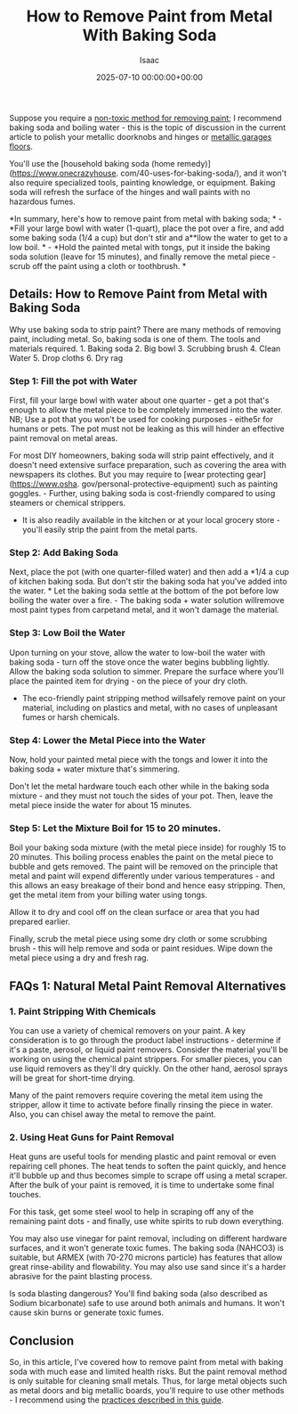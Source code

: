 ﻿---
title: How to Remove Paint from Metal With Baking Soda
description: Suppose you require a non-toxic method for removing paint-door  I recommend baking soda and boiling water - this is the topic of discussion in the current...
slug: /how-to-remove-paint-from-metal-with-baking-soda/
date: 2025-07-10 00:00:00+00:00
lastmod: 2025-07-10 00:00:00+03:00
author: Isaac
categories:
- DIY Paintings
tags:
- diy-paintings
- paint
- metal
layout: post
---

Suppose you require a [non-toxic method for removing paint](https://pestpolicy.com/how-to-remove-paint-from-[metal](https://pestpolicy.com/can-you-use-acrylic-paint-on-metal/)-door/); I recommend baking soda and boiling water - this is the topic of discussion in the current article to polish your metallic doorknobs and hinges or [metallic garages floors](https://pestpolicy.com/best-[paint](https://pestpolicy.com/how-to-remove-paint-from-metal-door/)-for-metal-garage-door/).

You'll use the [household baking soda (home remedy)](https://www.onecrazyhouse. com/40-uses-for-baking-soda/), and it won't also require specialized tools, painting knowledge, or equipment. Baking soda will refresh the surface of the hinges and wall paints with no hazardous fumes.

*In summary, here's how to remove paint from metal with baking soda; * - *Fill your large bowl with water (1-quart), place the pot over a fire, and add some baking soda (1/4 a cup) but don't stir and a**llow the water to get to a low boil. * - *Hold the painted metal with tongs, put it inside the baking soda solution (leave for 15 minutes), and finally remove the metal piece - scrub off the paint using a cloth or toothbrush. *

##  Details: How to Remove Paint from Metal with Baking Soda

Why use baking soda to strip paint? There are many methods of removing paint, including metal. So, baking soda is one of them. The tools and materials required. 1. Baking soda 2. Big bowl 3. Scrubbing brush 4. Clean Water 5. Drop cloths 6. Dry rag

###  Step 1: Fill the pot with Water

First, fill your large bowl with water about one quarter - get a pot that's enough to allow the metal piece to be completely immersed into the water. NB; Use a pot that you won't be used for cooking purposes - eithe5r for humans or pets. The pot must not be leaking as this will hinder an effective paint removal on metal areas.

For most DIY homeowners, baking soda will strip paint effectively, and it doesn't need extensive surface preparation, such as covering the area with newspapers its clothes. But you may require to [wear protecting gear](https://www.osha. gov/personal-protective-equipment) such as painting goggles. - Further, using baking soda is cost-friendly compared to using steamers or chemical strippers.

- It is also readily available in the kitchen or at your local grocery store - you'll easily strip the paint from the metal parts.

###  Step 2: Add Baking Soda

Next, place the pot (with one quarter-filled water) and then add a *1/4 a cup of kitchen baking soda. But don't stir the baking soda hat you've added into the water. * Let the baking soda settle at the bottom of the pot before low boiling the water over a fire. - The baking soda + water solution willremove most paint types from carpetand metal, and it won't damage the material.

###  Step 3: Low Boil the Water

Upon turning on your stove, allow the water to low-boil the water with baking soda - turn off the stove once the water begins bubbling lightly. Allow the baking soda solution to simmer. Prepare the surface where you'll place the painted item for drying - on the piece of your dry cloth.

- The eco-friendly paint stripping method willsafely remove paint on your material, including on plastics and metal, with no cases of unpleasant fumes or harsh chemicals.

###  Step 4: Lower the Metal Piece into the Water

Now, hold your painted metal piece with the tongs and lower it into the baking soda + water mixture that's simmering.

Don't let the metal hardware touch each other while in the baking soda mixture - and they must not touch the sides of your pot. Then, leave the metal piece inside the water for about 15 minutes.

###  Step 5: Let the Mixture Boil for 15 to 20 minutes.

Boil your baking soda mixture (with the metal piece inside) for roughly 15 to 20 minutes. This boiling process enables the paint on the metal piece to bubble and gets removed. The paint will be removed on the principle that metal and paint will expend differently under various temperatures - and this allows an easy breakage of their bond and hence easy stripping. Then, get the metal item from your billing water using tongs.

Allow it to dry and cool off on the clean surface or area that you had prepared earlier.

Finally, scrub the metal piece using some dry cloth or some scrubbing brush - this will help remove and soda or paint residues. Wipe down the metal piece using a dry and fresh rag.

##  FAQs 1: Natural Metal Paint Removal Alternatives

###  1. Paint Stripping With Chemicals

You can use a variety of chemical removers on your paint. A key consideration is to go through the product label instructions - determine if it's a paste, aerosol, or liquid paint removers. Consider the material you'll be working on using the chemical paint strippers. For smaller pieces, you can use liquid removers as they'll dry quickly. On the other hand, aerosol sprays will be great for short-time drying.

Many of the paint removers require covering the metal item using the stripper, allow it time to activate before finally rinsing the piece in water. Also, you can chisel away the metal to remove the paint.

###  2. Using Heat Guns for Paint Removal

Heat guns are useful tools for mending plastic and paint removal or even repairing cell phones. The heat tends to soften the paint quickly, and hence it'll bubble up and thus becomes simple to scrape off using a metal scraper. After the bulk of your paint is removed, it is time to undertake some final touches.

For this task, get some steel wool to help in scraping off any of the remaining paint dots - and finally, use white spirits to rub down everything.

You may also use vinegar for paint removal, including on different hardware surfaces, and it won't generate toxic fumes. The baking soda (NAHCO3) is suitable, but ARMEX (with 70-270 microns particle) has features that allow great rinse-ability and flowability. You may also use sand since it's a harder abrasive for the paint blasting process.

Is soda blasting dangerous? You'll find baking soda (also described as Sodium bicarbonate) safe to use around both animals and humans. It won't cause skin burns or generate toxic fumes.

##  Conclusion

So, in this article, I've covered how to remove paint from metal with baking soda with much ease and limited health risks. But the paint removal method is only suitable for cleaning small metals. Thus, for large metal objects such as metal doors and big metallic boards, you'll require to use other methods - I recommend using the [practices described in this guide](https://pestpolicy.com/how-to-remove-paint-from-metal-railing/).

